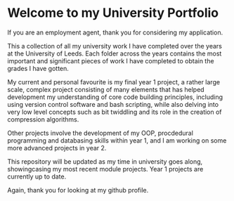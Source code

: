 # Welcome to my University Portfolio

If you are an employment agent, thank you for considering my application. 

This a collection of all my university work I have completed over the years at the University of Leeds. Each folder across the years contains the most important and significant pieces of work I have completed to obtain the grades I have gotten.

My current and personal favourite is my final year 1 project, a rather large scale, complex project consisting of many elements that has helped development my understanding of core code building principles, including using version control software and bash scripting, while also delving into very low level concepts such as bit twiddling and its role in the creation of compression algorithms.

Other projects involve the development of my OOP, procdedural programming and databasing skills within year 1, and I am working on some more advanced projects in year 2. 

This repository will be updated as my time in university goes along, showingcasing my most recent module projects. Year 1 projects are currently up to date.

Again, thank you for looking at my github profile.
